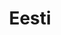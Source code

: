 ---
title: Eesti
crosslinks:
- youtubefactsbot
- loltyler1
- place
- autourbanbot
- ainbowroad
- autotldr
- u_imguralbumbot
- AskPhilosophyFAQ
- russia
- MassdropBot
- theblackvoid
- europe
- unitedkingdom
- Scotland
- shadowban
- pics
- placehearts
- the_schulz
- Suomi
- WarCollege
---